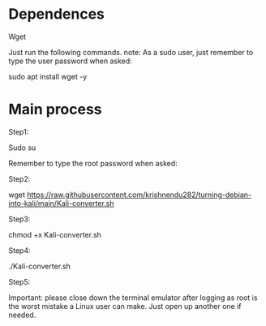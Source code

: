 # Dependences 

Wget

Just run the following commands. note:
As a sudo user, just remember to type the user password when asked:

sudo apt install wget -y

# Main process

Step1:

Sudo su

Remember to type the root password when asked:

Step2:

wget https://raw.githubusercontent.com/krishnendu282/turning-debian-into-kali/main/Kali-converter.sh

Step3:

chmod +x Kali-converter.sh

Step4:

./Kali-converter.sh

Step5:

Important: please close down the terminal emulator after logging as root is the worst mistake a Linux user can make.
Just open up another one if needed.
